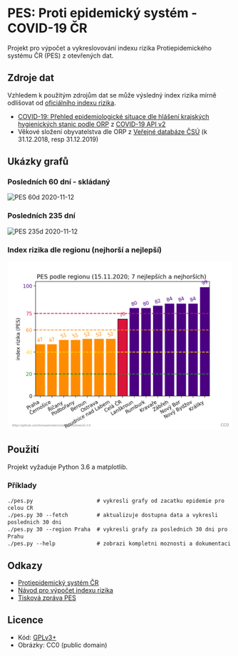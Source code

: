 # PES: Proti epidemický systém - COVID-19 ČR

Projekt pro výpočet a vykreslovování indexu rizika Protiepidemického systému ČR
(PES) z otevřených dat.

## Zdroje dat

Vzhledem k použitým zdrojům dat se může výsledný index rizika mírně odlišovat
od [oficiálního indexu rizika](https://onemocneni-aktualne.mzcr.cz/pes).

- [COVID-19: Přehled epidemiologické situace dle hlášení krajských hygienických
  stanic podle
  ORP](https://onemocneni-aktualne.mzcr.cz/api/account/verejne-distribuovana-data/file/dip%252Fweb_orp.csv)
  z [COVID-19 API v2](https://onemocneni-aktualne.mzcr.cz/api/v2/covid-19)
- Věkové složení obyvatelstva dle ORP z [Veřejné databáze
  ČSÚ](https://vdb.czso.cz/vdbvo2/faces/cs/index.jsf?page=home) (k 31.12.2018,
  resp 31.12.2019)

## Ukázky grafů

### Posledních 60 dní - skládaný

![PES 60d 2020-11-12](img/pes_60d_2020-11-12_skladany.png)

### Posledních 235 dní

![PES 235d 2020-11-12](img/pes_235d_2020-11-12.png)

### Index rizika dle regionu (nejhorší a nejlepší)

![PES Podle regionu 2020-11-15](img/pes_podle_regionu_15.11.2020.png)

## Použití

Projekt vyžaduje Python 3.6 a matplotlib.

### Příklady

```
./pes.py                    # vykresli grafy od zacatku epidemie pro celou CR
./pes.py 30 --fetch         # aktualizuje dostupna data a vykresli poslednich 30 dni
./pes.py 30 --region Praha  # vykresli grafy za poslednich 30 dni pro Prahu
./pes.py --help             # zobrazi kompletni moznosti a dokumentaci
```

## Odkazy

- [Protiepidemický systém ČR](https://onemocneni-aktualne.mzcr.cz/pes)
- [Návod pro výpočet indexu rizika](https://koronavirus.mzcr.cz/wp-content/uploads/2020/11/Stru%C4%8Dn%C3%BD-n%C3%A1vod-pro-v%C3%BDpo%C4%8Det-indexu-rizika.pdf)
- [Tisková zpráva PES](https://koronavirus.mzcr.cz/epidemiologickou-situaci-bude-nove-znazornovat-system-hodnoceni-pes/)

## Licence

- Kód: [GPLv3+](LICENSE.txt)
- Obrázky: CC0 (public domain)
